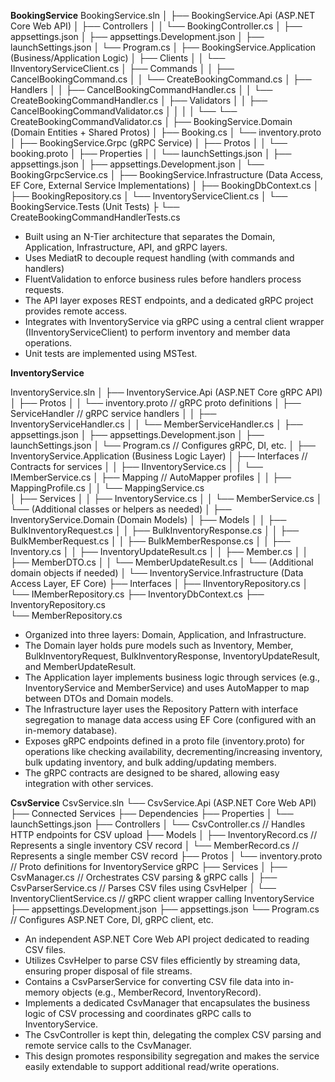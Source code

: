 **BookingService**
BookingService.sln
│
├── BookingService.Api                  (ASP.NET Core Web API)
│   ├── Controllers
│   │   └── BookingController.cs
│   ├── appsettings.json
│   ├── appsettings.Development.json
│   ├── launchSettings.json
│   └── Program.cs
│
├── BookingService.Application          (Business/Application Logic)
│   ├── Clients
│   │   └── IInventoryServiceClient.cs
│   ├── Commands
│   │   ├── CancelBookingCommand.cs
│   │   └── CreateBookingCommand.cs
│   ├── Handlers
│   │   ├── CancelBookingCommandHandler.cs
│   │   └── CreateBookingCommandHandler.cs
│   ├── Validators
│   │   ├── CancelBookingCommandValidator.cs
│   │   │ 
│   └── └── CreateBookingCommandValidator.cs
│
├── BookingService.Domain               (Domain Entities +  Shared Protos)
│   ├── Booking.cs
│   └── inventory.proto                 
│
├── BookingService.Grpc                 (gRPC Service)
│   ├── Protos
│   │   └── booking.proto
│   ├── Properties
│   │   └── launchSettings.json
│   ├── appsettings.json
│   ├── appsettings.Development.json
│   └── BookingGrpcService.cs
│
├── BookingService.Infrastructure       (Data Access, EF Core, External Service Implementations)
│   ├── BookingDbContext.cs
│   ├── BookingRepository.cs
│   └── InventoryServiceClient.cs
│
└── BookingService.Tests                (Unit Tests)
    ├
    └── CreateBookingCommandHandlerTests.cs
    
- Built using an N-Tier architecture that separates the Domain, Application, Infrastructure, API, and gRPC layers.
- Uses MediatR to decouple request handling (with commands and handlers)
-  FluentValidation to enforce business rules before handlers process requests.
- The API layer exposes REST endpoints, and a dedicated gRPC project provides remote access.
- Integrates with InventoryService via gRPC using a central client wrapper (IInventoryServiceClient) to perform inventory and member data operations.
- Unit tests are implemented using MSTest.

**InventoryService**

InventoryService.sln
│
├── InventoryService.Api                   (ASP.NET Core gRPC API)
│   ├── Protos
│   │   └── inventory.proto                // gRPC proto definitions
│   ├── ServiceHandler                     // gRPC service handlers
│   │   ├── InventoryServiceHandler.cs
│   │   └── MemberServiceHandler.cs
│   ├── appsettings.json
│   ├── appsettings.Development.json
│   ├── launchSettings.json
│   └── Program.cs                         // Configures gRPC, DI, etc.
│
├── InventoryService.Application           (Business Logic Layer)
│   ├── Interfaces                         // Contracts for services
│   │   ├── IInventoryService.cs
│   │   └── IMemberService.cs
│   ├── Mapping                            // AutoMapper profiles
│   │   ├── MappingProfile.cs
│   │   └── MappingService.cs             
│   ├── Services
│   │   ├── InventoryService.cs
│   │   └── MemberService.cs
│   └── (Additional classes or helpers as needed)
│
├── InventoryService.Domain                (Domain Models)
│   ├── Models
│   │   ├── BulkInventoryRequest.cs
│   │   ├── BulkInventoryResponse.cs
│   │   ├── BulkMemberRequest.cs
│   │   ├── BulkMemberResponse.cs
│   │   ├── Inventory.cs
│   │   ├── InventoryUpdateResult.cs
│   │   ├── Member.cs
│   │   ├── MemberDTO.cs
│   │   └── MemberUpdateResult.cs
│   └── (Additional domain objects if needed)
│
└── InventoryService.Infrastructure        (Data Access Layer, EF Core)
    ├── Interfaces
    │   ├── IInventoryRepository.cs
    │   └── IMemberRepository.cs
    ├── InventoryDbContext.cs
    ├── InventoryRepository.cs            
    └── MemberRepository.cs

- Organized into three layers: Domain, Application, and Infrastructure.
- The Domain layer holds pure models such as Inventory, Member, BulkInventoryRequest, BulkInventoryResponse, InventoryUpdateResult, and MemberUpdateResult.
- The Application layer implements business logic through services (e.g., InventoryService and MemberService) and uses AutoMapper to map between DTOs and Domain models.
- The Infrastructure layer uses the Repository Pattern with interface segregation to manage data access using EF Core (configured with an in-memory database).
- Exposes gRPC endpoints defined in a proto file (inventory.proto) for operations like checking availability, decrementing/increasing inventory, bulk updating inventory, and bulk adding/updating members.
- The gRPC contracts are designed to be shared, allowing easy integration with other services.

**CsvService**
CsvService.sln
└── CsvService.Api (ASP.NET Core Web API)
    ├── Connected Services
    ├── Dependencies
    ├── Properties
    │    └── launchSettings.json
    ├── Controllers
    │    └── CsvController.cs        // Handles HTTP endpoints for CSV upload
    ├── Models
    │    ├── InventoryRecord.cs      // Represents a single inventory CSV record
    │    └── MemberRecord.cs         // Represents a single member CSV record
    ├── Protos
    │    └── inventory.proto         // Proto definitions for InventoryService gRPC
    ├── Services
    │    ├── CsvManager.cs           // Orchestrates CSV parsing & gRPC calls
    │    ├── CsvParserService.cs     // Parses CSV files using CsvHelper
    │    └── InventoryClientService.cs // gRPC client wrapper calling InventoryService
    ├── appsettings.Development.json
    ├── appsettings.json
    └── Program.cs                   // Configures ASP.NET Core, DI, gRPC client, etc.

- An independent ASP.NET Core Web API project dedicated to reading CSV files.
- Utilizes CsvHelper to parse CSV files efficiently by streaming data, ensuring proper disposal of file streams.
- Contains a CsvParserService for converting CSV file data into in-memory objects (e.g., MemberRecord, InventoryRecord).
- Implements a dedicated CsvManager that encapsulates the business logic of CSV processing and coordinates gRPC calls to InventoryService.
- The CsvController is kept thin, delegating the complex CSV parsing and remote service calls to the CsvManager.
- This design promotes responsibility segregation and makes the service easily extendable to support additional read/write operations.
